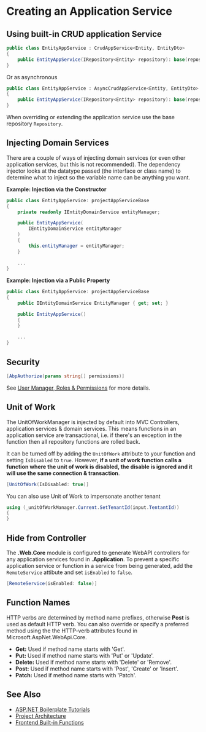 # Creating an Application Service

## Using built-in CRUD application Service

```csharp
public class EntityAppService : CrudAppService<Entity, EntityDto>
{
    public EntityAppService(IRepository<Entity> repository): base(repository)
}
```

Or as asynchronous

```csharp
public class EntityAppService : AsyncCrudAppService<Entity, EntityDto>
{
    public EntityAppService(IRepository<Entity> repository): base(repository)
}
```

When overriding or extending the application service use the base repository ```Repository```.

## Injecting Domain Services
There are a couple of ways of injecting domain services (or even other application services, but this is not recommended). The dependency injector looks at the datatype passed (the interface or class name) to determine what to inject so the variable name can be anything you want.

**Example: Injection via the Constructor**

```csharp
public class EntityAppService: projectAppServiceBase
{
    private readonly IEntityDomainService entityManager;

    public EntityAppService(
        IEntityDomainService entityManager
    )
    {
        this.entityManager = entityManager;
    }
    
    ...
}
```

**Example: Injection via a Public Property**

```csharp
public class EntityAppService: projectAppServiceBase
{
    public IEntityDomainService EntityManager { get; set; }

    public EntityAppService()
    {
    }
    
    ...
}
```

## Security

```csharp
[AbpAuthorize(params string[] permissions)]
```

See [User Manager, Roles & Permissions](usermanager.md) for more details.

## Unit of Work
The UnitOfWorkManager is injected by default into MVC Controllers, application services & domain services. This means functions in an application service are transactional, i.e. if there's an exception in the function then all repository functions are rolled back.

It can be turned off by adding the ```UnitOfWork``` attribute to your function and setting ```IsDisabled``` to ```true```. However, **if a unit of work function calls a function where the unit of work is disabled, the disable is ignored and it will use the same connection & transaction**.
```csharp
[UnitOfWork(IsDisabled: true)]
```

You can also use Unit of Work to impersonate another tenant

```csharp
using (_unitOfWorkManager.Current.SetTenantId(input.TentantId))
{
} 
```

## Hide from Controller
The __.Web.Core__ module is configured to generate WebAPI controllers for any application services found in __.Application__. To prevent a specific application service or function in a service from being generated, add the ```RemoteService``` attibute and set ```isEnabled``` to ```false```.
```csharp
[RemoteService(isEnabled: false)]
```

## Function Names
HTTP verbs are determined by method name prefixes, otherwise __Post__ is used as default HTTP verb. You can also override or specify a preferred method using the the HTTP-verb attributes found in Microsoft.AspNet.WebApi.Core.

* __Get:__ Used if method name starts with 'Get'.
* __Put:__ Used if method name starts with 'Put' or 'Update'.
* __Delete:__ Used if method name starts with 'Delete' or 'Remove'.
* __Post:__ Used if method name starts with 'Post', 'Create' or 'Insert'.
* __Patch:__ Used if method name starts with 'Patch'.

## See Also
* [ASP\.NET Boilerplate Tutorials](README.md)
* [Project Architecture](projectarchitecture.md)
* [Frontend Built-in Functions](angularbuiltin.md)
